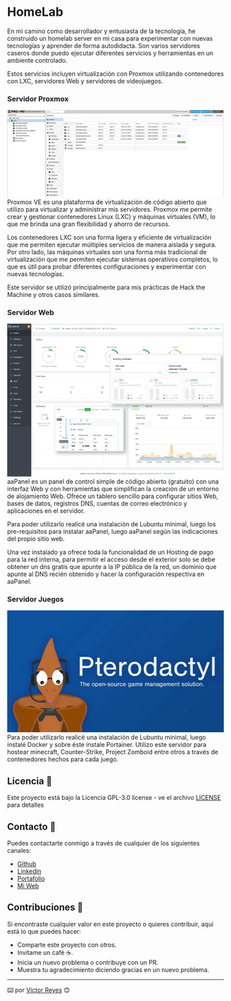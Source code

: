 # HomeLab
En mi camino como desarrollador y entusiasta de la tecnología, he construido un homelab server en mi casa para experimentar con nuevas tecnologías y aprender de forma autodidacta. Son varios servidores caseros donde puedo ejecutar diferentes servicios y herramientas en un ambiente controlado.

Estos servicios incluyen virtualización con Proxmox utilizando contenedores con LXC, servidores Web y servidores de videojuegos.

### Servidor Proxmox
<img src='https://raw.githubusercontent.com/tenshi98/propio_Home-Lab/main/src/proxmox_1.jpg' />
Proxmox VE es una plataforma de virtualización de código abierto que utilizo para virtualizar y administrar mis servidores. Proxmox me permite crear y gestionar contenedores Linux (LXC) y máquinas virtuales (VM), lo que me brinda una gran flexibilidad y ahorro de recursos.

Los contenedores LXC son una forma ligera y eficiente de virtualización que me permiten ejecutar múltiples servicios de manera aislada y segura. Por otro lado, las máquinas virtuales son una forma más tradicional de virtualización que me permiten ejecutar sistemas operativos completos, lo que es útil para probar diferentes configuraciones y experimentar con nuevas tecnologías.

Este servidor se utilizó principalmente para mis prácticas de Hack the Machine y otros casos similares.

### Servidor Web
<img src='https://raw.githubusercontent.com/tenshi98/propio_Home-Lab/main/src/aaPanel_1.jpg' />
aaPanel es un panel de control simple de código abierto (gratuito) con una interfaz Web y con herramientas que simplifican la creación de un entorno de alojamiento Web. Ofrece un tablero sencillo para configurar sitios Web, bases de datos, registros DNS, cuentas de correo electrónico y aplicaciones en el servidor.

Para poder utilizarlo realicé una instalación de Lubuntu mínimal, luego los pre-requisitos para instalar aaPanel, luego aaPanel según las indicaciones del propio sitio web.

Una vez instalado ya ofrece toda la funcionalidad de un Hosting de pago para la red interna, para permitir el acceso desde el exterior solo se debe obtener un dns gratis que apunte a la IP pública de la red, un dominio que apunte al DNS recién obtenido y hacer la configuración respectiva en aaPanel.

### Servidor Juegos
<img src='https://raw.githubusercontent.com/tenshi98/propio_Home-Lab/main/src/Pterodactyl_1.jpg' />
Para poder utilizarlo realicé una instalación de Lubuntu mínimal, luego instalé Docker y sobre éste instale Portainer. Utilizo este servidor para hostear minecraft, Counter-Strike, Project Zomboid entre otros a través de contenedores hechos para cada juego.

## Licencia 📄
Este proyecto está bajo la Licencia GPL-3.0 license - ve el archivo [LICENSE](LICENSE) para detalles

## Contacto 📖
Puedes contactarte conmigo a través de cualquier de los siguientes canales:
- [Github](https://github.com/tenshi98)
- [Linkedin](https://www.linkedin.com/in/victor-reyes-galvez/)
- [Portafolio](https://tenshi98.github.io/portafolio/)
- [Mi Web](https://web.digitalcreations.cl/)

## Contribuciones 🎁
Si encontraste cualquier valor en este proyecto o quieres contribuir, aquí está lo que puedes hacer:

- Comparte este proyecto con otros.
- Invítame un café ☕.
- Inicia un nuevo problema o contribuye con un PR.
- Muestra tu agradecimiento diciendo gracias en un nuevo problema.

---

⌨️ por [Víctor Reyes](https://github.com/tenshi98) 😊